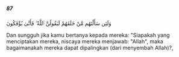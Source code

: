 ##### 87

<span class="ayah">وَلَئِن سَأَلْتَهُم مَّنْ خَلَقَهُمْ لَيَقُولُنَّ ٱللَّهُ ۖ فَأَنَّىٰ يُؤْفَكُونَ</span>

<span class="ayah_translation">Dan sungguh jika kamu bertanya kepada mereka: "Siapakah yang menciptakan mereka, niscaya mereka menjawab: "Allah", maka bagaimanakah mereka dapat dipalingkan (dari menyembah Allah)?,</span>
